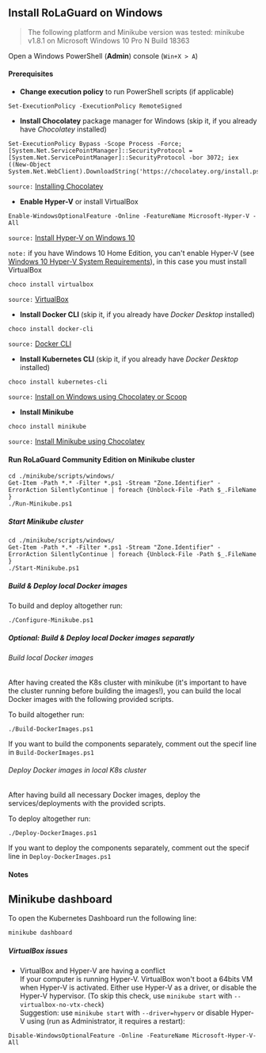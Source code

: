 ## Install RoLaGuard on Windows

> The following platform and Minikube version was tested:
> minikube v1.8.1 on Microsoft Windows 10 Pro N Build 18363

Open a Windows PowerShell (**Admin**) console (`Win+X > A`)

#### Prerequisites

* **Change execution policy** to run PowerShell scripts (if applicable)
```
Set-ExecutionPolicy -ExecutionPolicy RemoteSigned
```

* **Install Chocolatey** package manager for Windows (skip it, if you already have _Chocolatey_ installed)
```
Set-ExecutionPolicy Bypass -Scope Process -Force; [System.Net.ServicePointManager]::SecurityProtocol = [System.Net.ServicePointManager]::SecurityProtocol -bor 3072; iex ((New-Object System.Net.WebClient).DownloadString('https://chocolatey.org/install.ps1'))
```
`source:` [Installing Chocolatey](https://chocolatey.org/install)

* **Enable Hyper-V** or install VirtualBox
```
Enable-WindowsOptionalFeature -Online -FeatureName Microsoft-Hyper-V -All
```
`source:` [Install Hyper-V on Windows 10](https://docs.microsoft.com/en-us/virtualization/hyper-v-on-windows/quick-start/enable-hyper-v?redirectedfrom=MSDN)

`note:` if you have Windows 10 Home Edition, you can't enable Hyper-V (see [Windows 10 Hyper-V System Requirements](https://docs.microsoft.com/en-us/virtualization/hyper-v-on-windows/reference/hyper-v-requirements?redirectedfrom=MSDN)), in this case you must install VirtualBox
```
choco install virtualbox
```
`source:` [VirtualBox](https://chocolatey.org/packages/virtualbox)

* **Install Docker CLI** (skip it, if you already have _Docker Desktop_ installed)
```
choco install docker-cli
```
`source:` [Docker CLI](https://chocolatey.org/packages/docker-cli)

* **Install Kubernetes CLI** (skip it, if you already have _Docker Desktop_ installed)
```
choco install kubernetes-cli
```
`source:` [Install on Windows using Chocolatey or Scoop](https://kubernetes.io/docs/tasks/tools/install-kubectl/#install-on-windows-using-chocolatey-or-scoop)

* **Install Minikube**
```
choco install minikube
```
`source:` [Install Minikube using Chocolatey](https://kubernetes.io/docs/tasks/tools/install-minikube/)

#### Run RoLaGuard Community Edition on Minikube cluster

```
cd ./minikube/scripts/windows/
Get-Item -Path *.* -Filter *.ps1 -Stream "Zone.Identifier" -ErrorAction SilentlyContinue | foreach {Unblock-File -Path $_.FileName }
./Run-Minikube.ps1
```

##### Start Minikube cluster

```
cd ./minikube/scripts/windows/
Get-Item -Path *.* -Filter *.ps1 -Stream "Zone.Identifier" -ErrorAction SilentlyContinue | foreach {Unblock-File -Path $_.FileName }
./Start-Minikube.ps1
```

##### Build & Deploy local Docker images

To build and deploy altogether run:
```
./Configure-Minikube.ps1
```

##### Optional: Build & Deploy local Docker images separatly
###### Build local Docker images

After having created the K8s cluster with minikube (it's important to have the cluster running before building the images!), you can build the local Docker images with the following provided scripts.

To build altogether run:
```
./Build-DockerImages.ps1
```

If you want to build the components separately, comment out the specif line in ``Build-DockerImages.ps1``

###### Deploy Docker images in local K8s cluster

After having build all necessary Docker images, deploy the services/deployments with the provided scripts.

To deploy altogether run:

```
./Deploy-DockerImages.ps1
```

If you want to deploy the components separately, comment out the specif line in ``Deploy-DockerImages.ps1``

#### Notes

## Minikube dashboard

To open the Kubernetes Dashboard run the following line:

```bash
minikube dashboard
```

##### VirtualBox issues
* VirtualBox and Hyper-V are having a conflict<br />
If your computer is running Hyper-V. VirtualBox won't boot a 64bits VM when Hyper-V is activated. Either use Hyper-V as a driver, or disable the Hyper-V hypervisor. (To skip this check, use `minikube start` with `--virtualbox-no-vtx-check`)<br />
Suggestion: use  `minikube start` with `--driver=hyperv` or disable Hyper-V using (run as Administrator, it requires a restart): 
```
Disable-WindowsOptionalFeature -Online -FeatureName Microsoft-Hyper-V-All
```